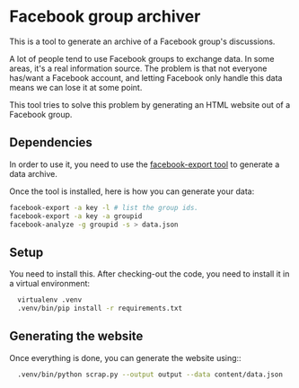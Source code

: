 # Facebook group archiver

This is a tool to generate an archive of a Facebook group's discussions.

A lot of people tend to use Facebook groups to exchange data. In some areas,
it's a real information source. The problem is that not everyone has/want a Facebook
account, and letting Facebook only handle this data means we can lose it at
some point.

This tool tries to solve this problem by generating an HTML website out of a
Facebook group.

## Dependencies

In order to use it, you need to use the [facebook-export tool](https://github.com/KyleAMathews/facebook-export) to generate a data archive.

Once the tool is installed, here is how you can generate your data:

```bash
facebook-export -a key -l # list the group ids.
facebook-export -a key -a groupid
facebook-analyze -g groupid -s > data.json
```
## Setup

You need to install this. After checking-out the code, you need to install
it in a virtual environment:

```bash
  virtualenv .venv
  .venv/bin/pip install -r requirements.txt
```

## Generating the website

Once everything is done, you can generate the website using::

```bash
  .venv/bin/python scrap.py --output output --data content/data.json
```
